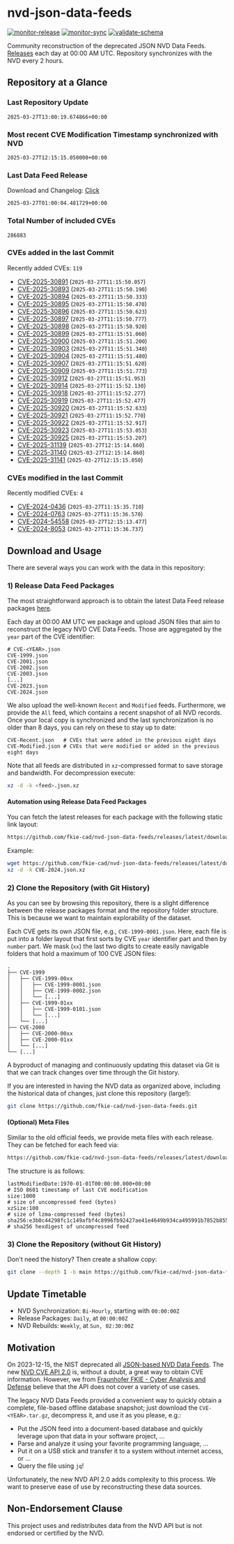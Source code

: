 # nvd-json-data-feeds

[![monitor-release](https://github.com/fkie-cad/nvd-json-data-feeds/actions/workflows/monitor_release.yml/badge.svg)](https://github.com/fkie-cad/nvd-json-data-feeds/actions/workflows/monitor_release.yml)
[![monitor-sync](https://github.com/fkie-cad/nvd-json-data-feeds/actions/workflows/monitor_sync.yml/badge.svg)](https://github.com/fkie-cad/nvd-json-data-feeds/actions/workflows/monitor_sync.yml)
[![validate-schema](https://github.com/fkie-cad/nvd-json-data-feeds/actions/workflows/validate_schema.yml/badge.svg)](https://github.com/fkie-cad/nvd-json-data-feeds/actions/workflows/validate_schema.yml)

Community reconstruction of the deprecated JSON NVD Data Feeds.
[Releases](https://github.com/fkie-cad/nvd-json-data-feeds/releases/latest) each day at 00:00 AM UTC.
Repository synchronizes with the NVD every 2 hours.

## Repository at a Glance

### Last Repository Update

```plain
2025-03-27T13:00:19.674866+00:00
```

### Most recent CVE Modification Timestamp synchronized with NVD

```plain
2025-03-27T12:15:15.050000+00:00
```

### Last Data Feed Release

Download and Changelog: [Click](https://github.com/fkie-cad/nvd-json-data-feeds/releases/latest)

```plain
2025-03-27T01:00:04.481729+00:00
```

### Total Number of included CVEs

```plain
286883
```

### CVEs added in the last Commit

Recently added CVEs: `119`

- [CVE-2025-30891](CVE-2025/CVE-2025-308xx/CVE-2025-30891.json) (`2025-03-27T11:15:50.057`)
- [CVE-2025-30893](CVE-2025/CVE-2025-308xx/CVE-2025-30893.json) (`2025-03-27T11:15:50.190`)
- [CVE-2025-30894](CVE-2025/CVE-2025-308xx/CVE-2025-30894.json) (`2025-03-27T11:15:50.333`)
- [CVE-2025-30895](CVE-2025/CVE-2025-308xx/CVE-2025-30895.json) (`2025-03-27T11:15:50.470`)
- [CVE-2025-30896](CVE-2025/CVE-2025-308xx/CVE-2025-30896.json) (`2025-03-27T11:15:50.623`)
- [CVE-2025-30897](CVE-2025/CVE-2025-308xx/CVE-2025-30897.json) (`2025-03-27T11:15:50.777`)
- [CVE-2025-30898](CVE-2025/CVE-2025-308xx/CVE-2025-30898.json) (`2025-03-27T11:15:50.920`)
- [CVE-2025-30899](CVE-2025/CVE-2025-308xx/CVE-2025-30899.json) (`2025-03-27T11:15:51.060`)
- [CVE-2025-30900](CVE-2025/CVE-2025-309xx/CVE-2025-30900.json) (`2025-03-27T11:15:51.200`)
- [CVE-2025-30903](CVE-2025/CVE-2025-309xx/CVE-2025-30903.json) (`2025-03-27T11:15:51.340`)
- [CVE-2025-30904](CVE-2025/CVE-2025-309xx/CVE-2025-30904.json) (`2025-03-27T11:15:51.480`)
- [CVE-2025-30907](CVE-2025/CVE-2025-309xx/CVE-2025-30907.json) (`2025-03-27T11:15:51.620`)
- [CVE-2025-30909](CVE-2025/CVE-2025-309xx/CVE-2025-30909.json) (`2025-03-27T11:15:51.773`)
- [CVE-2025-30912](CVE-2025/CVE-2025-309xx/CVE-2025-30912.json) (`2025-03-27T11:15:51.953`)
- [CVE-2025-30914](CVE-2025/CVE-2025-309xx/CVE-2025-30914.json) (`2025-03-27T11:15:52.130`)
- [CVE-2025-30918](CVE-2025/CVE-2025-309xx/CVE-2025-30918.json) (`2025-03-27T11:15:52.277`)
- [CVE-2025-30919](CVE-2025/CVE-2025-309xx/CVE-2025-30919.json) (`2025-03-27T11:15:52.477`)
- [CVE-2025-30920](CVE-2025/CVE-2025-309xx/CVE-2025-30920.json) (`2025-03-27T11:15:52.633`)
- [CVE-2025-30921](CVE-2025/CVE-2025-309xx/CVE-2025-30921.json) (`2025-03-27T11:15:52.770`)
- [CVE-2025-30922](CVE-2025/CVE-2025-309xx/CVE-2025-30922.json) (`2025-03-27T11:15:52.917`)
- [CVE-2025-30923](CVE-2025/CVE-2025-309xx/CVE-2025-30923.json) (`2025-03-27T11:15:53.053`)
- [CVE-2025-30925](CVE-2025/CVE-2025-309xx/CVE-2025-30925.json) (`2025-03-27T11:15:53.207`)
- [CVE-2025-31139](CVE-2025/CVE-2025-311xx/CVE-2025-31139.json) (`2025-03-27T12:15:14.660`)
- [CVE-2025-31140](CVE-2025/CVE-2025-311xx/CVE-2025-31140.json) (`2025-03-27T12:15:14.860`)
- [CVE-2025-31141](CVE-2025/CVE-2025-311xx/CVE-2025-31141.json) (`2025-03-27T12:15:15.050`)


### CVEs modified in the last Commit

Recently modified CVEs: `4`

- [CVE-2024-0436](CVE-2024/CVE-2024-04xx/CVE-2024-0436.json) (`2025-03-27T11:15:35.710`)
- [CVE-2024-0763](CVE-2024/CVE-2024-07xx/CVE-2024-0763.json) (`2025-03-27T11:15:36.570`)
- [CVE-2024-54558](CVE-2024/CVE-2024-545xx/CVE-2024-54558.json) (`2025-03-27T12:15:13.477`)
- [CVE-2024-8053](CVE-2024/CVE-2024-80xx/CVE-2024-8053.json) (`2025-03-27T11:15:36.737`)


## Download and Usage

There are several ways you can work with the data in this repository:

### 1) Release Data Feed Packages

The most straightforward approach is to obtain the latest Data Feed release packages [here](https://github.com/fkie-cad/nvd-json-data-feeds/releases/latest).

Each day at 00:00 AM UTC we package and upload JSON files that aim to reconstruct the legacy NVD CVE Data Feeds.
Those are aggregated by the `year` part of the CVE identifier:

```
# CVE-<YEAR>.json
CVE-1999.json
CVE-2001.json
CVE-2002.json
CVE-2003.json
[...]
CVE-2023.json
CVE-2024.json
```

We also upload the well-known `Recent` and `Modified` feeds.
Furthermore, we provide the `All` feed, which contains a recent snapshot of all NVD records.
Once your local copy is synchronized and the last synchronization is no older than 8 days, you can rely on these to stay up to date:

```plain
CVE-Recent.json   # CVEs that were added in the previous eight days
CVE-Modified.json # CVEs that were modified or added in the previous eight days
```

Note that all feeds are distributed in `xz`-compressed format to save storage and bandwidth.
For decompression execute:

```sh
xz -d -k <feed>.json.xz
```

#### Automation using Release Data Feed Packages

You can fetch the latest releases for each package with the following static link layout:

```sh
https://github.com/fkie-cad/nvd-json-data-feeds/releases/latest/download/CVE-<YEAR>.json.xz
```

Example:

```sh
wget https://github.com/fkie-cad/nvd-json-data-feeds/releases/latest/download/CVE-2024.json.xz
xz -d -k CVE-2024.json.xz
```

### 2) Clone the Repository (with Git History)

As you can see by browsing this repository, there is a slight difference between the release packages format and the repository folder structure.
This is because we want to maintain explorability of the dataset.

Each CVE gets its own JSON file, e.g., `CVE-1999-0001.json`.
Here, each file is put into a folder layout that first sorts by CVE `year` identifier part and then by `number` part.
We mask (`xx`) the last two digits to create easily navigable folders that hold a maximum of 100 CVE JSON files:

```plain
.
├── CVE-1999
│   ├── CVE-1999-00xx
│   │   ├── CVE-1999-0001.json
│   │   ├── CVE-1999-0002.json
│   │   └── [...]
│   ├── CVE-1999-01xx
│   │   ├── CVE-1999-0101.json
│   │   └── [...]
│   └── [...]
├── CVE-2000
│   ├── CVE-2000-00xx
│   ├── CVE-2000-01xx
│   └── [...]
└── [...]
```

A byproduct of managing and continuously updating this dataset via Git is that we can track changes over time through the Git history.

If you are interested in having the NVD data as organized above, including the historical data of changes, just clone this repository (large!):

```sh
git clone https://github.com/fkie-cad/nvd-json-data-feeds.git
```

#### (Optional) Meta Files

Similar to the old official feeds, we provide meta files with each release. They can be fetched for each feed via:

```sh
https://github.com/fkie-cad/nvd-json-data-feeds/releases/latest/download/CVE-<YEAR>.meta
```

The structure is as follows:

```plain
lastModifiedDate:1970-01-01T00:00:00.000+00:00                          # ISO 8601 timestamp of last CVE modification
size:1000                                                               # size of uncompressed feed (bytes)
xzSize:100                                                              # size of lzma-compressed feed (bytes)
sha256:e3b0c44298fc1c149afbf4c8996fb92427ae41e4649b934ca495991b7852b855 # sha256 hexdigest of uncompressed feed
```

### 3) Clone the Repository (without Git History)

Don't need the history? Then create a shallow copy:

```sh
git clone --depth 1 -b main https://github.com/fkie-cad/nvd-json-data-feeds.git
```


## Update Timetable

* NVD Synchronization: `Bi-Hourly`, starting with `00:00:00Z`
* Release Packages: `Daily`, at `00:00:00Z`
* NVD Rebuilds: `Weekly`, at `Sun, 02:30:00Z`


## Motivation

On 2023-12-15, the NIST deprecated all [JSON-based NVD Data Feeds](https://nvd.nist.gov/vuln/data-feeds#divRetirementBanner-1).
The new [NVD CVE API 2.0](https://nvd.nist.gov/developers/vulnerabilities) is, without a doubt, a great way to obtain CVE information.
However, we from [Fraunhofer FKIE - Cyber Analysis and Defense](https://www.fkie.fraunhofer.de/en/departments/cad.html) believe that the API does not cover a variety of use cases.

The legacy NVD Data Feeds provided a convenient way to quickly obtain a complete, file-based offline database snapshot; just download the `CVE-<YEAR>.tar.gz`, decompress it, and use it as you please, e.g.:

- Put the JSON feed into a document-based database and quickly leverage upon that data in your software project, ...
- Parse and analyze it using your favorite programming language, ...
- Put it on a USB stick and transfer it to a system without internet access, or ...
- Query the file using `jq`!

Unfortunately, the new NVD API 2.0 adds complexity to this process.
We want to preserve ease of use by reconstructing these data sources.

## Non-Endorsement Clause

This project uses and redistributes data from the NVD API but is not endorsed or certified by the NVD.